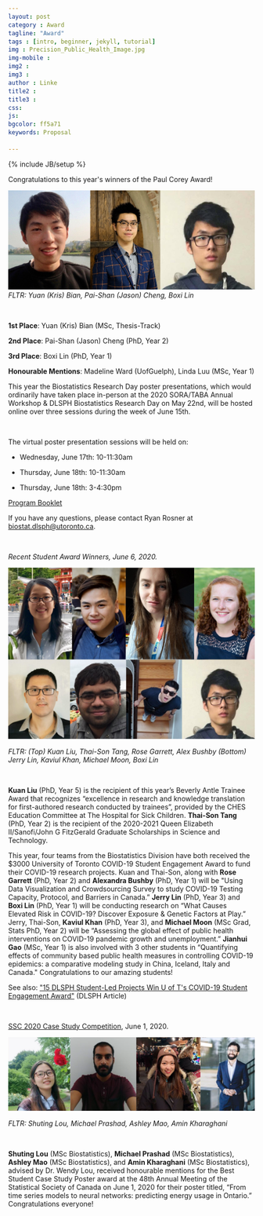 ```yaml
---
layout: post
category : Award
tagline: "Award"
tags : [intro, beginner, jekyll, tutorial]
img : Precision_Public_Health_Image.jpg
img-mobile : 
img2 : 
img3 : 
author : Linke 
title2 : 
title3 : 
css: 
js: 
bgcolor: ff5a71
keywords: Proposal

---
```


{% include JB/setup %}


Congratulations to this year's winners of the Paul Corey Award!

![brd2020winners](/assets/images/post/brd2020winners.jpg)
_FLTR: Yuan (Kris) Bian, Pai-Shan (Jason) Cheng, Boxi Lin_

<br/>

**1st Place**: Yuan (Kris) Bian (MSc, Thesis-Track)

**2nd Place**: Pai-Shan (Jason) Cheng (PhD, Year 2)

**3rd Place**: Boxi Lin (PhD, Year 1)

**Honourable Mentions**: Madeline Ward (UofGuelph), Linda Luu (MSc, Year 1)



<!--more-->

This year the Biostatistics Research Day poster presentations, which would ordinarily have taken place in-person at the 2020 SORA/TABA Annual Workshop & DLSPH Biostatistics Research Day on May 22nd, will be hosted online over three sessions during the week of June 15th.

<br/>

The virtual poster presentation sessions will be held on:

 - Wednesday, June 17th: 10-11:30am

 - Thursday, June 18th: 10-11:30am

 - Thursday, June 18th: 3-4:30pm

[Program Booklet](https://sorataba.org/wp-content/uploads/2020/06/2020-SORA-TABA-DLSPH-Biostatistics-Research-Day-Poster-Presentations.pdf)

If you have any questions, please contact Ryan Rosner at <biostat.dlsph@utoronto.ca>.

<br/>


_Recent Student Award Winners, June 6, 2020._

![COVIDWinners-1](/assets/images/post/COVIDWinners-1-scaled.jpg) 

_FLTR: (Top) Kuan Liu, Thai-Son Tang, Rose Garrett, Alex Bushby (Bottom) Jerry Lin, Kaviul Khan, Michael Moon, Boxi Lin_

<br/>

**Kuan Liu** (PhD, Year 5) is the recipient of this year’s Beverly Antle Trainee Award  that recognizes “excellence in research and knowledge translation for first-authored research conducted by trainees”, provided by the CHES Education Committee at The Hospital for Sick Children. **Thai-Son Tang** (PhD, Year 2) is the recipient of the 2020-2021 Queen Elizabeth II/Sanofi/John G FitzGerald Graduate Scholarships in Science and Technology.

This year, four teams from the Biostatistics Division have both received the $3000 University of Toronto COVID-19 Student Engagement Award to fund their COVID-19 research projects. Kuan and Thai-Son, along with **Rose Garrett** (PhD, Year 2) and **Alexandra Bushby** (PhD, Year 1) will be "Using Data Visualization and Crowdsourcing Survey to study COVID-19 Testing Capacity, Protocol, and Barriers in Canada.” **Jerry Lin** (PhD, Year 3) and **Boxi Lin** (PhD, Year 1) will be conducting research on “What Causes Elevated Risk in COVID-19? Discover Exposure & Genetic Factors at Play.” Jerry, Thai-Son, **Kaviul Khan** (PhD, Year 3), and **Michael Moon** (MSc Grad, Stats PhD, Year 2) will be “Assessing the global effect of public health interventions on COVID-19 pandemic growth and unemployment.” **Jianhui Gao** (MSc, Year 1) is also involved with 3 other students in “Quantifying effects of community based public health measures in controlling COVID-19 epidemics: a comparative modeling study in China, Iceland, Italy and Canada." Congratulations to our amazing students!

See also: ["15 DLSPH Student-​Led Projects Win U of T's COVID-​19 Student Engagement Award"](https://www.dlsph.utoronto.ca/2020/07/30/15-dlsph-student-led-projects-win-u-of-ts-covid-19-student-engagement-award/) (DLSPH Article)

<br/>

[SSC 2020 Case Study Competition](https://ssc.ca/en/meetings/annual/2020-annual-meeting/case-studies), June 1, 2020.

![SSC-Case-Study-2020-Honourable-Mention](/assets/images/post/SSC-Case-Study-2020-Honourable-Mention.png)

_FLTR: Shuting Lou, Michael Prashad, Ashley Mao, Amin Kharaghani_

<br/>

**Shuting Lou** (MSc Biostatistics), **Michael Prashad** (MSc Biostatistics), **Ashley Mao** (MSc Biostatistics), and **Amin Kharaghani** (MSc Biostatistics), advised by Dr. Wendy Lou, received honourable mentions for the Best Student Case Study Poster award at the 48th Annual Meeting of the Statistical Society of Canada on June 1, 2020 for their poster titled, “From time series models to neural networks: predicting energy usage in Ontario.” Congratulations everyone!

